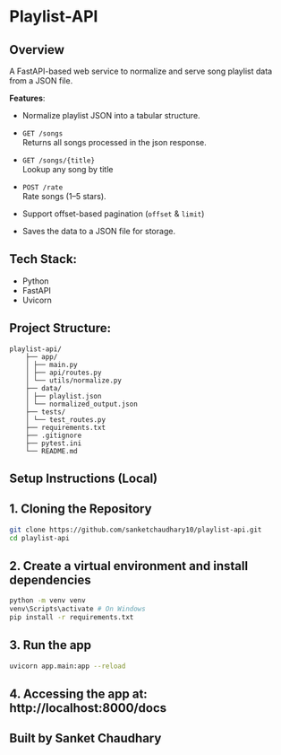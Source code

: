 # Playlist-API

## Overview
A FastAPI-based web service to normalize and serve song playlist data from a JSON file.

**Features**:
- Normalize playlist JSON into a tabular structure.

- `GET /songs`  
  Returns all songs processed in the json response.

- `GET /songs/{title}`  
  Lookup any song by title

- `POST /rate`  
  Rate songs (1–5 stars).

- Support offset-based pagination (`offset` & `limit`)

- Saves the data to a JSON file for storage.

## Tech Stack:
- Python
- FastAPI
- Uvicorn

## Project Structure:

```plaintext
playlist-api/
    ├── app/
    │ ├── main.py
    │ ├── api/routes.py
    │ └── utils/normalize.py
    ├── data/
    │ ├── playlist.json
    │ └── normalized_output.json
    ├── tests/
    │ └── test_routes.py
    ├── requirements.txt
    ├── .gitignore
    ├── pytest.ini
    └── README.md
```

## Setup Instructions (Local)

## 1. Cloning the Repository
```bash
git clone https://github.com/sanketchaudhary10/playlist-api.git
cd playlist-api
```

## 2. Create a virtual environment and install dependencies
```bash
python -m venv venv
venv\Scripts\activate # On Windows
pip install -r requirements.txt
```

## 3. Run the app
```bash
uvicorn app.main:app --reload
```

## 4. Accessing the app at: http://localhost:8000/docs

## Built by Sanket Chaudhary
